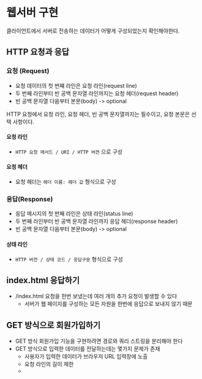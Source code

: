 # 웹서버 구현

클라이언트에서 서버로 전송하는 데이터가 어떻게 구성되었는지 확인해야한다.
 
## HTTP 요청과 응답

### 요청 (Request)

- 요청 데이터의 첫 번쨰 라인은 요청 라인(request line)
- 두 번째 라인부터 빈 공백 문자열 라인까지는 요청 헤더(request header)
- 빈 공백 문자열 다음부터 본문(body) -> optional

HTTP 요청에서 요청 라인, 요청 헤더, 빈 공백 문자열까지는 필수이고, 요청 본문은 선택 사항이다.

#### 요청 라인

- `HTTP 요청 메서드 / URI / HTTP 버젼` 으로 구성

#### 요청 헤더

- 요청 헤더는 `헤더 이름: 헤더 값` 형식으로 구성

### 응답(Response)

- 응답 메시지의 첫 번째 라인은 상태 라인(status line)
- 두 번째 라인부터 빈 공백 문자열 라인까지 응답 헤더(response header)
- 빈 공백 문자열 다음부터 본문(body) -> optional

#### 상태 라인

- `HTTP 버전 / 상태 코드 / 응답구문` 형식으로 구성

## index.html 응답하기

- /index.html 요청을 한번 보냈는데 여러 개의 추가 요청이 발생할 수 있다
  - 서버가 웹 페이지를 구성하는 모든 자원을 한번에 응답으로 보내지 않기 때문

## GET 방식으로 회원가입하기

- GET 방식 회원가입 기능을 구현하려면 경로와 쿼리 스트링을 분리해야 한다
- GET 방식으로 입력한 데이터를 전달하는데는 몇가지 문제가 존재
  - 사용자가 입력한 데이터가 브라우저 URL 입력창에 노출
  - 요청 라인의 길이 제한
  - 